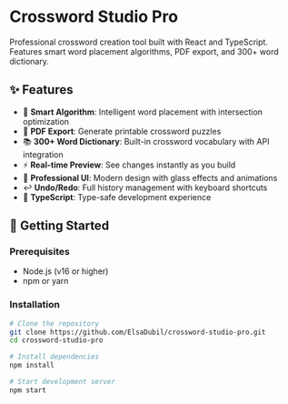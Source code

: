 # Crossword Studio Pro

Professional crossword creation tool built with React and TypeScript. Features smart word placement algorithms, PDF export, and 300+ word dictionary.

## ✨ Features

- 🧠 **Smart Algorithm**: Intelligent word placement with intersection optimization
- 📄 **PDF Export**: Generate printable crossword puzzles
- 📚 **300+ Word Dictionary**: Built-in crossword vocabulary with API integration
- ⚡ **Real-time Preview**: See changes instantly as you build
- 🎨 **Professional UI**: Modern design with glass effects and animations
- ↩️ **Undo/Redo**: Full history management with keyboard shortcuts
- 🎯 **TypeScript**: Type-safe development experience

## 🚀 Getting Started

### Prerequisites
- Node.js (v16 or higher)
- npm or yarn

### Installation
```bash
# Clone the repository
git clone https://github.com/ElsaDubil/crossword-studio-pro.git
cd crossword-studio-pro

# Install dependencies
npm install

# Start development server
npm start